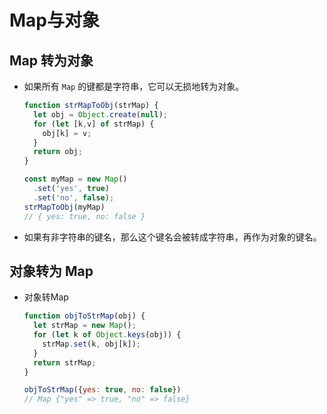 # Map与对象

## Map 转为对象

*   如果所有 `Map` 的键都是字符串，它可以无损地转为对象。

    ```javascript
    function strMapToObj(strMap) {
      let obj = Object.create(null);
      for (let [k,v] of strMap) {
        obj[k] = v;
      }
      return obj;
    }

    const myMap = new Map()
      .set('yes', true)
      .set('no', false);
    strMapToObj(myMap)
    // { yes: true, no: false }
    ```

*   如果有非字符串的键名，那么这个键名会被转成字符串，再作为对象的键名。

## 对象转为 Map

*   对象转Map

    ```javascript
    function objToStrMap(obj) {
      let strMap = new Map();
      for (let k of Object.keys(obj)) {
        strMap.set(k, obj[k]);
      }
      return strMap;
    }

    objToStrMap({yes: true, no: false})
    // Map {"yes" => true, "no" => false}
    ```
